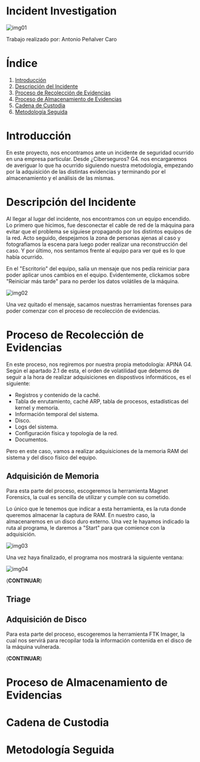 # Incident Investigation

![img01](https://github.com/AntonioPC94/Analisis-Forense-23-24/blob/25a8cfdcae5fa66e616d52d7da0f388bb8ef03b5/Pr%C3%A1cticas/img/img01.jpeg)

Trabajo realizado por: Antonio Peñalver Caro

# Índice

1. [Introducción](#introducción)
2. [Descripción del Incidente](#descripción_del_incidente)
3. [Proceso de Recolección de Evidencias](#proceso_de_recolección_de_evidencias)
4. [Proceso de Almacenamiento de Evidencias](#proceso_de_almacenamiento_de_evidencias)
5. [Cadena de Custodia](#cadena_de_custodia)
6. [Metodología Seguida](#metodología_seguida)

# Introducción

En este proyecto, nos encontramos ante un incidente de seguridad ocurrido en una empresa particular. Desde ¿Ciberseguros? G4. nos encargaremos de averiguar lo que ha ocurrido siguiendo nuestra metodología, empezando por la adquisición de las distintas evidencias y terminando por el almacenamiento y el análisis de las mismas.

# Descripción del Incidente

Al llegar al lugar del incidente, nos encontramos con un equipo encendido. Lo primero que hicimos, fue desconectar el cable de red de la máquina para evitar que el problema se siguiese propagando por los distintos equipos de la red. Acto seguido, despejamos la zona de personas ajenas al caso y fotografiamos la escena para luego poder realizar una reconstrucción del caso. Y por último, nos sentamos frente al equipo para ver qué es lo que había ocurrido.

En el "Escritorio" del equipo, salía un mensaje que nos pedía reiniciar para poder aplicar unos cambios en el equipo. Evidentemente, clickamos sobre "Reiniciar más tarde" para no perder los datos volátiles de la máquina.

![img02]()

Una vez quitado el mensaje, sacamos nuestras herramientas forenses para poder comenzar con el proceso de recolección de evidencias.

# Proceso de Recolección de Evidencias

En este proceso, nos regiremos por nuestra propia metodología: APINA G4. Según el apartado 2.1 de esta, el orden de volatilidad que debemos de seguir a la hora de realizar adquisiciones en dispostivos informáticos, es el siguiente:

- Registros y contenido de la caché.
- Tabla de enrutamiento, caché ARP, tabla de procesos, estadísticas del kernel y memoria.
- Información temporal del sistema.
- Disco.
- Logs del sistema.
- Configuración física y topología de la red.
- Documentos.

Pero en este caso, vamos a realizar adquisiciones de la memoria RAM del sistema y del disco físico del equipo.

## Adquisición de Memoria

Para esta parte del proceso, escogeremos la herramienta Magnet Forensics, la cual es sencilla de utilizar y cumple con su cometido.

Lo único que le tenemos que indicar a esta herramienta, es la ruta donde queremos almacenar la captura de RAM. En nuestro caso, la almacenaremos en un disco duro externo. Una vez le hayamos indicado la ruta al programa, le daremos a "Start" para que comience con la adquisición.

![img03]()

Una vez haya finalizado, el programa nos mostrará la siguiente ventana:

![img04]()

(**CONTINUAR**)

## Triage

## Adquisición de Disco

Para esta parte del proceso, escogeremos la herramienta FTK Imager, la cual nos servirá para recopilar toda la información contenida en el disco de la máquina vulnerada. 

(**CONTINUAR**)



# Proceso de Almacenamiento de Evidencias

# Cadena de Custodia

# Metodología Seguida
